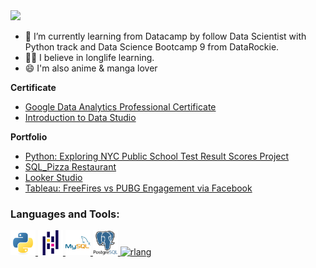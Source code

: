 


<img src="https://capsule-render.vercel.app/api?type=soft&color=0:FFFFFF,100:86479C&height=300&section=header&text=Hello%20world!&fontSize=90" />


- 🌱 I’m currently learning from Datacamp by follow Data Scientist with Python track and Data Science Bootcamp 9 from DataRockie.
- 👨‍🎓 I believe in longlife learning.
- 😄 I'm also anime & manga lover

**Certificate**
- [Google Data Analytics Professional Certificate](https://www.coursera.org/account/accomplishments/specialization/KXGNYKH9LXB8)
- [Introduction to Data Studio](https://analytics.google.com/analytics/academy/certificate/9ZoOaR1CRQq51b4Fv5VgAA)


**Portfolio**
- [Python: Exploring NYC Public School Test Result Scores Project](https://github.com/Pattarakiat/Python_Projects/tree/main/Exploring%20NYC%20Public%20School%20Test%20Result%20Scores%20Project)
- [SQL_Pizza Restaurant](https://replit.com/@PattarakiatPech/SQLPizza-project?v=1#create_table.sql)
- [Looker Studio](https://lookerstudio.google.com/reporting/e0ed938d-5772-4550-a568-5b21f97a959f)
- [Tableau: FreeFires vs PUBG Engagement via Facebook](https://public.tableau.com/app/profile/pattarakiat.pechpaow8230/viz/FreeFiresvsPUBGEngagementviaFacebook/FreeFiresvsPUBGDashboard?publish=yes)






<h3 align="left">Languages and Tools:</h3>
<p align="left">
<a href="https://www.python.org" target="_blank" rel="noreferrer"> <img src="https://raw.githubusercontent.com/devicons/devicon/master/icons/python/python-original.svg" alt="python" width="40" height="40"/> </a>
<a href="https://pandas.pydata.org/" target="_blank" rel="noreferrer"> <img src="https://raw.githubusercontent.com/devicons/devicon/2ae2a900d2f041da66e950e4d48052658d850630/icons/pandas/pandas-original.svg" alt="pandas" width="40" height="40"/> </a> 
<a href="https://www.mysql.com/" target="_blank" rel="noreferrer"> <img src="https://raw.githubusercontent.com/devicons/devicon/master/icons/mysql/mysql-original-wordmark.svg" alt="mysql" width="40" height="40"/> </a>
<a href="https://www.postgresql.org" target="_blank" rel="noreferrer"> <img src="https://raw.githubusercontent.com/devicons/devicon/master/icons/postgresql/postgresql-original-wordmark.svg" alt="postgresql" width="40" height="40"/> </a> 
<a href="https://www.r-project.org/" target="_blank" rel="noreferrer"> <img src="https://raw.githubusercontent.com/danielcranney/readme-generator/main/public/icons/skills/rlang-colored.svg" alt="rlang" width="40" height="40"/></a>
<p align="left"></p>





